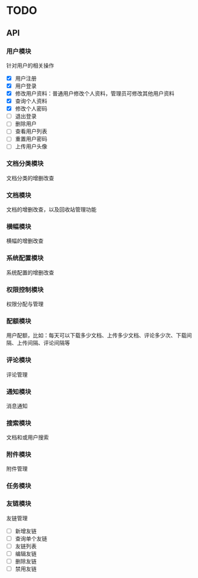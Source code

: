 # TODO

## API

### 用户模块

针对用户的相关操作

- [x] 用户注册
- [x] 用户登录
- [x] 修改用户资料：普通用户修改个人资料，管理员可修改其他用户资料
- [x] 查询个人资料
- [x] 修改个人密码
- [ ] 退出登录
- [ ] 删除用户
- [ ] 查看用户列表
- [ ] 重置用户密码
- [ ] 上传用户头像

### 文档分类模块

文档分类的增删改查

### 文档模块

文档的增删改查，以及回收站管理功能

### 横幅模块

横幅的增删改查

### 系统配置模块

系统配置的增删改查

### 权限控制模块

权限分配与管理

### 配额模块

用户配额，比如：每天可以下载多少文档、上传多少文档、评论多少次、下载间隔、上传间隔、评论间隔等

### 评论模块

评论管理

### 通知模块

消息通知

### 搜索模块

文档和或用户搜索

### 附件模块

附件管理

### 任务模块

### 友链模块

友链管理

- [ ] 新增友链
- [ ] 查询单个友链
- [ ] 友链列表
- [ ] 编辑友链
- [ ] 删除友链
- [ ] 禁用友链
